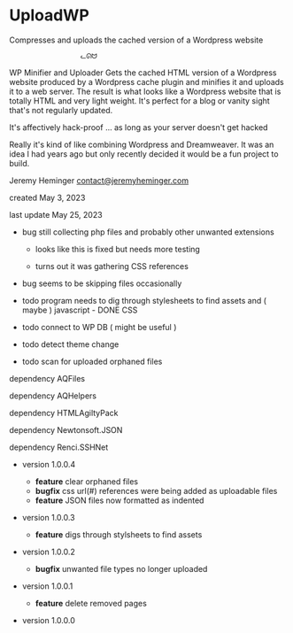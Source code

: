 

# UploadWP
Compresses and uploads the cached version of a Wordpress website


 
 
                      ᓚᘏᗢ
                      
                      
WP Minifier and Uploader
Gets the cached HTML version of a Wordpress website produced by a Wordpress cache plugin and minifies it and uploads it to a web server.
The result is what looks like a Wordpress website that is totally HTML and very light weight. It's perfect for a blog or vanity sight that's not regularly updated. 

It's affectively hack-proof ... as long as your server doesn't get hacked

Really it's kind of like combining Wordpress and Dreamweaver. It was an idea I had years ago but only recently decided it would be a fun project to build.

Jeremy Heminger <contact@jeremyheminger.com>

created May 3, 2023

last update May 25, 2023
 
 - bug     still collecting php files and probably other unwanted extensions
 
   - looks like this is fixed but needs more testing

   - turns out it was gathering CSS references
          
 - bug     seems to be skipping files occasionally 
 
 - todo    program needs to dig through stylesheets to find assets and ( maybe ) javascript - DONE CSS
 
 - todo    connect to WP DB ( might be useful )
 
 - todo    detect theme change
 
 - todo    scan for uploaded orphaned files
 
 
 dependency AQFiles 
 
 dependency AQHelpers 
 
 dependency HTMLAgiltyPack
 
 dependency Newtonsoft.JSON
 
 dependency Renci.SSHNet
 
 - version 1.0.0.4

    - **feature** clear orphaned files
    -  **bugfix** css url(#) references were being added as uploadable files
    - **feature** JSON files now formatted as indented
 
 - version 1.0.0.3
 
    - **feature** digs through stylsheets to find assets
  
 - version 1.0.0.2
 
    - **bugfix** unwanted file types no longer uploaded
  
 - version 1.0.0.1
 
    - **feature** delete removed pages
  
 - version 1.0.0.0
 